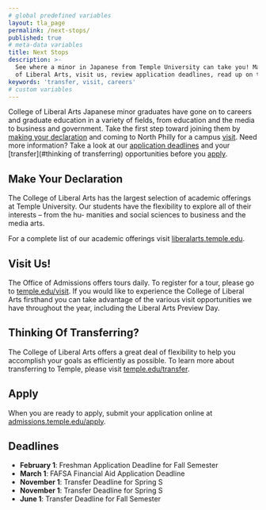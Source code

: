 ```yaml
---
# global predefined variables
layout: tla_page
permalink: /next-stops/
published: true
# meta-data variables
title: Next Stops
description: >-
  See where a minor in Japanese from Temple University can take you! Make your declaration at the College
  of Liberal Arts, visit us, review application deadlines, read up on transfer opportunities, and apply.
keywords: 'transfer, visit, careers'
# custom variables
---
```

College of Liberal Arts Japanese minor graduates have gone on to careers and graduate education in a variety of fields, from education and the media to business and government. Take the first step toward joining them by [making your declaration](#make-your-declaration) and coming to North Philly for a campus [visit](#visit). Need more information? Take a look at our [application deadlines](#deadlines) and your [transfer](#thinking of transferring) opportunities before you [apply](#apply).

## Make Your Declaration
The College of Liberal Arts has the largest selection of academic offerings at Temple University.
Our students have the flexibility to explore all of their interests – from the hu- manities and
social sciences to business and the media arts.

For a complete list of our academic offerings visit [liberalarts.temple.edu](https://liberalarts.temple.edu).

## Visit Us!
The Office of Admissions offers tours daily. To register for a tour, please go to [temple.edu/visit](http://admissions.temple.edu/visit). If you would like to experience the College of Liberal Arts firsthand you can take advantage of the various visit opportunities we have throughout the year, including the Liberal Arts Preview Day.

## Thinking Of Transferring?
The College of Liberal Arts offers a great deal of flexibility to help you accomplish your goals as
efficiently as possible. To learn more about transferring to Temple, please visit [temple.edu/transfer](http://admissions.temple.edu/apply/transfer-applicant).

## Apply
When you are ready to apply, submit your application online at [admissions.temple.edu/apply](http://admissions.temple.edu/apply).

## Deadlines

- **February 1**: Freshman Application Deadline for Fall Semester
- **March 1**: FAFSA Financial Aid Application Deadline
- **November 1**: Transfer Deadline for Spring S
- **November 1**: Transfer Deadline for Spring S
- **June 1**: Transfer Deadline for Fall Semester
